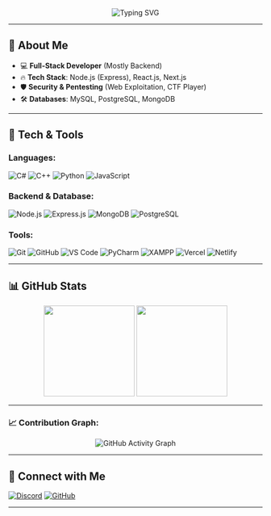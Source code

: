 <div align="center">
  <img src="https://readme-typing-svg.herokuapp.com?font=Fira+Code&weight=600&size=32&pause=1000&color=F39C12&center=true&vCenter=true&width=800&lines=Welcome+to+My+GitHub!;Software+Developer+%7C+Cybersecurity+Enthusiast;AI+%26+Machine+Learning+Explorer;Coding+is+an+Art!+🎨" alt="Typing SVG" />
</div>


---

## 👋 About Me
- 💻 **Full-Stack Developer** (Mostly Backend)
- 🔥 **Tech Stack**: Node.js (Express), React.js, Next.js
- 🛡️ **Security & Pentesting** (Web Exploitation, CTF Player)
- 🛠️ **Databases**: MySQL, PostgreSQL, MongoDB

---

## 🔧 Tech & Tools
### Languages:
![C#](https://img.shields.io/badge/-C%23-239120?style=for-the-badge&logo=csharp&logoColor=white)
![C++](https://img.shields.io/badge/-C++-00599C?style=for-the-badge&logo=cplusplus&logoColor=white)
![Python](https://img.shields.io/badge/-Python-3776AB?style=for-the-badge&logo=python&logoColor=white)
![JavaScript](https://img.shields.io/badge/-JavaScript-F7DF1E?style=for-the-badge&logo=javascript&logoColor=black)

### Backend & Database:
![Node.js](https://img.shields.io/badge/-Node.js-339933?style=for-the-badge&logo=node.js&logoColor=white)
![Express.js](https://img.shields.io/badge/-Express.js-000000?style=for-the-badge&logo=express&logoColor=white)
![MongoDB](https://img.shields.io/badge/-MongoDB-47A248?style=for-the-badge&logo=mongodb&logoColor=white)
![PostgreSQL](https://img.shields.io/badge/-PostgreSQL-336791?style=for-the-badge&logo=postgresql&logoColor=white)

### Tools:
![Git](https://img.shields.io/badge/-Git-F05032?style=for-the-badge&logo=git&logoColor=white)
![GitHub](https://img.shields.io/badge/-GitHub-181717?style=for-the-badge&logo=github&logoColor=white)
![VS Code](https://img.shields.io/badge/-VS%20Code-007ACC?style=for-the-badge&logo=visual-studio-code&logoColor=white)
![PyCharm](https://img.shields.io/badge/-PyCharm-000000?style=for-the-badge&logo=pycharm&logoColor=white)
![XAMPP](https://img.shields.io/badge/-XAMPP-FB7A24?style=for-the-badge&logo=xampp&logoColor=white)
![Vercel](https://img.shields.io/badge/-Vercel-000000?style=for-the-badge&logo=vercel&logoColor=white)
![Netlify](https://img.shields.io/badge/-Netlify-00C7B7?style=for-the-badge&logo=netlify&logoColor=white)

---

## 📊 GitHub Stats
<div align="center">
  <img height="180em" src="https://github-readme-stats.vercel.app/api?username=EncryptedScripts&show_icons=true&theme=dark&include_all_commits=true&count_private=true"/>
  <img height="180em" src="https://github-readme-stats.vercel.app/api/top-langs/?username=EncryptedScripts&layout=compact&langs_count=8&theme=dark"/>
</div>

---

### 📈 Contribution Graph:
<p align="center">
  <img src="https://github-readme-activity-graph.vercel.app/graph?username=EncryptedScripts&theme=react-dark&hide_border=true&area=true" alt="GitHub Activity Graph" />
</p>

---

## 🔗 Connect with Me
[![Discord](https://img.shields.io/badge/Discord-7289DA?style=for-the-badge&logo=discord&logoColor=white)](https://discordapp.com/users/encryptedscripts)
[![GitHub](https://img.shields.io/badge/GitHub-181717?style=for-the-badge&logo=github&logoColor=white)](https://github.com/EncryptedScripts)

---
